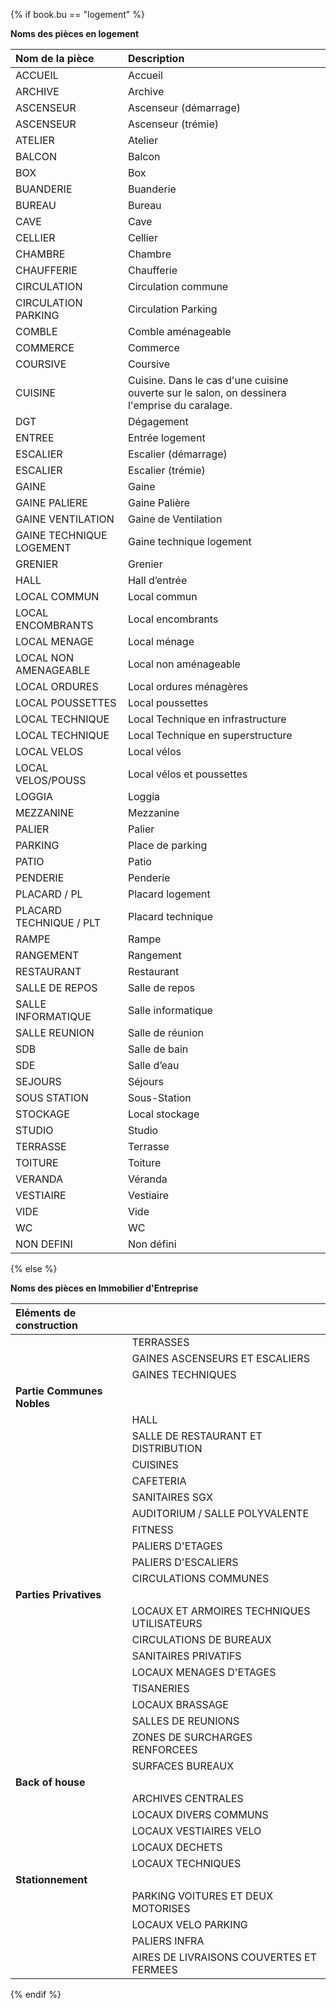 {% if book.bu == "logement" %}

**Noms des pièces en logement**

**Nom de la pièce**|**Description**
:--- | :---
ACCUEIL|Accueil
ARCHIVE|Archive
ASCENSEUR|Ascenseur (démarrage)
ASCENSEUR|Ascenseur (trémie)
ATELIER|Atelier
BALCON|Balcon
BOX|Box
BUANDERIE|Buanderie
BUREAU|Bureau
CAVE|Cave
CELLIER|Cellier
CHAMBRE|Chambre
CHAUFFERIE|Chaufferie
CIRCULATION|Circulation commune
CIRCULATION PARKING|Circulation Parking
COMBLE|Comble aménageable
COMMERCE|Commerce
COURSIVE|Coursive
CUISINE|Cuisine. Dans le cas d'une cuisine ouverte sur le salon, on dessinera l'emprise du caralage.
DGT|Dégagement
ENTREE|Entrée logement
ESCALIER|Escalier (démarrage)
ESCALIER|Escalier (trémie)
GAINE|Gaine
GAINE PALIERE|Gaine Palière
GAINE VENTILATION|Gaine de Ventilation
GAINE  TECHNIQUE LOGEMENT|Gaine technique logement
GRENIER|Grenier
HALL|Hall d’entrée
LOCAL COMMUN|Local commun
LOCAL  ENCOMBRANTS|Local encombrants
LOCAL MENAGE|Local ménage
LOCAL NON AMENAGEABLE|Local non aménageable
LOCAL ORDURES|Local ordures ménagères
LOCAL POUSSETTES|Local poussettes
LOCAL  TECHNIQUE|Local Technique en infrastructure
LOCAL  TECHNIQUE|Local Technique en superstructure
LOCAL VELOS|Local vélos
LOCAL VELOS/POUSS|Local vélos et poussettes
LOGGIA|Loggia
MEZZANINE|Mezzanine
PALIER|Palier
PARKING|Place de parking
PATIO|Patio
PENDERIE|Penderie
PLACARD / PL|Placard logement
PLACARD TECHNIQUE / PLT|Placard technique
RAMPE|Rampe
RANGEMENT|Rangement
RESTAURANT|Restaurant
SALLE DE REPOS|Salle de repos
SALLE INFORMATIQUE|Salle informatique
SALLE REUNION|Salle de réunion
SDB|Salle de bain
SDE|Salle d’eau
SEJOURS|Séjours
SOUS STATION|Sous-Station
STOCKAGE|Local stockage
STUDIO|Studio
TERRASSE|Terrasse
TOITURE|Toiture
VERANDA|Véranda
VESTIAIRE|Vestiaire
VIDE|Vide
WC|WC
NON DEFINI|Non défini



{% else %}

**Noms des pièces en Immobilier d'Entreprise**

| **Eléments de construction** |  |
| :--- | :--- |
|  | TERRASSES |
|  | GAINES ASCENSEURS ET ESCALIERS |
|  | GAINES TECHNIQUES |
| **Partie Communes Nobles** |  |
|  | HALL |
|  | SALLE DE RESTAURANT ET DISTRIBUTION |
|  | CUISINES |
|  | CAFETERIA |
|  | SANITAIRES SGX |
|  | AUDITORIUM / SALLE POLYVALENTE |
|  | FITNESS |
|  | PALIERS D'ETAGES |
|  | PALIERS D'ESCALIERS |
|  | CIRCULATIONS COMMUNES |
| **Parties Privatives** |  |
|  | LOCAUX ET ARMOIRES TECHNIQUES UTILISATEURS |
|  | CIRCULATIONS DE BUREAUX |
|  | SANITAIRES PRIVATIFS |
|  | LOCAUX MENAGES D'ETAGES |
|  | TISANERIES |
|  | LOCAUX BRASSAGE |
|  | SALLES DE REUNIONS |
|  | ZONES DE SURCHARGES RENFORCEES |
|  | SURFACES BUREAUX |
| **Back of house** |  |
|  | ARCHIVES CENTRALES |
|  | LOCAUX DIVERS COMMUNS |
|  | LOCAUX VESTIAIRES VELO |
|  | LOCAUX DECHETS |
|  | LOCAUX TECHNIQUES |
| **Stationnement** |  |
|  | PARKING VOITURES ET DEUX MOTORISES |
|  | LOCAUX VELO PARKING |
|  | PALIERS INFRA |
|  | AIRES DE LIVRAISONS COUVERTES ET FERMEES |

{% endif %}

